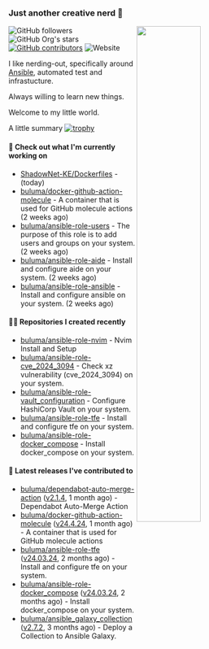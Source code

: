 ### Just another creative nerd 👋
<img align="right" src="https://github-readme-stats.vercel.app/api?username=buluma&theme=gotham&show_icons=true" width="50%"/>

![GitHub followers](https://img.shields.io/github/followers/buluma)
![GitHub Org's stars](https://img.shields.io/github/stars/buluma)
[![GitHub contributors](https://img.shields.io/github/contributors/buluma/badges.svg)](https://GitHub.com/buluma/badges/graphs/contributors/)
![Website](https://img.shields.io/website?url=https%3A%2F%2Fbuluma.github.io)

I like nerding-out, specifically around [Ansible](https://github.com/ansible/ansible), automated test and infrastucture.

Always willing to learn new things.

Welcome to my little world.

A little summary
[![trophy](https://github-profile-trophy.vercel.app/?username=buluma&no-frame=true&no-bg=true&margin-h=10&theme=onestar&column=-1=ryo-ma&rank=S,SS,SSS,AAA,AA,B,C,SECRET)](https://github.com/ryo-ma/github-profile-trophy)

#### 👷 Check out what I'm currently working on

- [ShadowNet-KE/Dockerfiles](https://github.com/ShadowNet-KE/Dockerfiles) -  (today)
- [buluma/docker-github-action-molecule](https://github.com/buluma/docker-github-action-molecule) - A container that is used for GitHub molecule actions (2 weeks ago)
- [buluma/ansible-role-users](https://github.com/buluma/ansible-role-users) - The purpose of this role is to add users and groups on your system. (2 weeks ago)
- [buluma/ansible-role-aide](https://github.com/buluma/ansible-role-aide) - Install and configure aide on your system. (2 weeks ago)
- [buluma/ansible-role-ansible](https://github.com/buluma/ansible-role-ansible) - Install and configure ansible on your system. (2 weeks ago)

#### 👨‍💻 Repositories I created recently

- [buluma/ansible-role-nvim](https://github.com/buluma/ansible-role-nvim) - Nvim Install and Setup
- [buluma/ansible-role-cve_2024_3094](https://github.com/buluma/ansible-role-cve_2024_3094) - Check xz vulnerability (cve_2024_3094) on your system.
- [buluma/ansible-role-vault_configuration](https://github.com/buluma/ansible-role-vault_configuration) - Configure HashiCorp Vault on your system.
- [buluma/ansible-role-tfe](https://github.com/buluma/ansible-role-tfe) - Install and configure tfe on your system.
- [buluma/ansible-role-docker_compose](https://github.com/buluma/ansible-role-docker_compose) - Install docker_compose on your system.

#### 🚀 Latest releases I've contributed to

- [buluma/dependabot-auto-merge-action](https://github.com/buluma/dependabot-auto-merge-action) ([v2.1.4](https://github.com/buluma/dependabot-auto-merge-action/releases/tag/v2.1.4), 1 month ago) - Dependabot Auto-Merge Action
- [buluma/docker-github-action-molecule](https://github.com/buluma/docker-github-action-molecule) ([v24.4.24](https://github.com/buluma/docker-github-action-molecule/releases/tag/v24.4.24), 1 month ago) - A container that is used for GitHub molecule actions
- [buluma/ansible-role-tfe](https://github.com/buluma/ansible-role-tfe) ([v24.03.24](https://github.com/buluma/ansible-role-tfe/releases/tag/v24.03.24), 2 months ago) - Install and configure tfe on your system.
- [buluma/ansible-role-docker_compose](https://github.com/buluma/ansible-role-docker_compose) ([v24.03.24](https://github.com/buluma/ansible-role-docker_compose/releases/tag/v24.03.24), 2 months ago) - Install docker_compose on your system.
- [buluma/ansible_galaxy_collection](https://github.com/buluma/ansible_galaxy_collection) ([v2.7.2](https://github.com/buluma/ansible_galaxy_collection/releases/tag/v2.7.2), 3 months ago) - Deploy a Collection to Ansible Galaxy.


